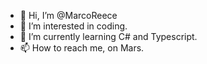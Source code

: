 - 👋 Hi, I’m @MarcoReece
- 👀 I’m interested in coding.
- 🌱 I’m currently learning C# and Typescript.
- 📫 How to reach me, on Mars.

<!---
MarcoReece/MarcoReece is a ✨ special ✨ repository because its `README.md` (this file) appears on your GitHub profile.
You can click the Preview link to take a look at your changes.
--->
